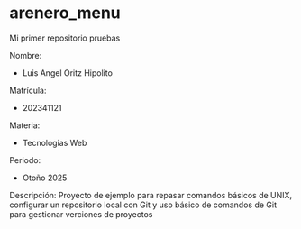 # arenero_menu
Mi primer repositorio pruebas

Nombre:
- Luis Angel Oritz Hipolito 

Matrícula:
- 202341121

Materia:
- Tecnologias Web

Periodo:
- Otoño 2025

Descripción: Proyecto de ejemplo para repasar comandos básicos de UNIX, configurar un repositorio local con Git y uso básico de comandos de Git para gestionar verciones de proyectos